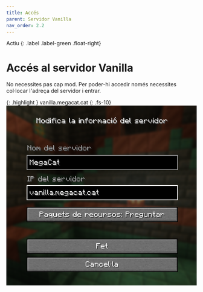 ```yaml
---
title: Accés
parent: Servidor Vanilla
nav_order: 2.2
---
```


Actiu 
{: .label .label-green .float-right}
# Accés al servidor Vanilla

No necessites pas cap mod. Per poder-hi accedir només necessites col·locar l'adreça del servidor i entrar.

{: .highlight }
    vanilla.megacat.cat
{: .fs-10}
![](entrada_servidor.png)
